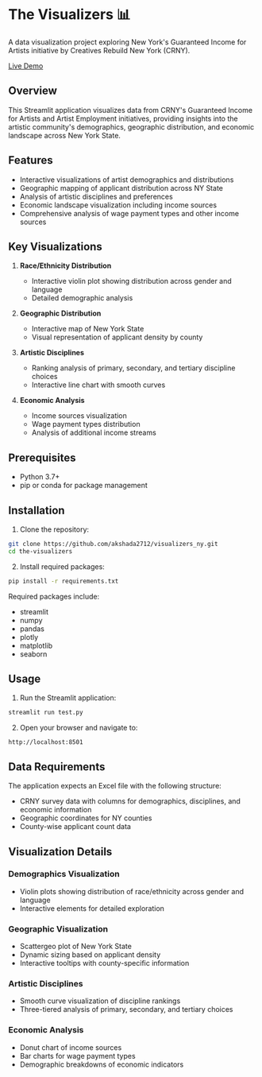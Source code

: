 # The Visualizers 📊

A data visualization project exploring New York's Guaranteed Income for Artists initiative by Creatives Rebuild New York (CRNY).

[Live Demo](https://thevisualizers.streamlit.app/)

## Overview

This Streamlit application visualizes data from CRNY's Guaranteed Income for Artists and Artist Employment initiatives, providing insights into the artistic community's demographics, geographic distribution, and economic landscape across New York State.

## Features

- Interactive visualizations of artist demographics and distributions
- Geographic mapping of applicant distribution across NY State
- Analysis of artistic disciplines and preferences
- Economic landscape visualization including income sources
- Comprehensive analysis of wage payment types and other income sources

## Key Visualizations

1. **Race/Ethnicity Distribution**
   - Interactive violin plot showing distribution across gender and language
   - Detailed demographic analysis

2. **Geographic Distribution**
   - Interactive map of New York State
   - Visual representation of applicant density by county

3. **Artistic Disciplines**
   - Ranking analysis of primary, secondary, and tertiary discipline choices
   - Interactive line chart with smooth curves

4. **Economic Analysis**
   - Income sources visualization
   - Wage payment types distribution
   - Analysis of additional income streams

## Prerequisites

- Python 3.7+
- pip or conda for package management

## Installation

1. Clone the repository:
```bash
git clone https://github.com/akshada2712/visualizers_ny.git
cd the-visualizers
```

2. Install required packages:
```bash
pip install -r requirements.txt
```

Required packages include:
- streamlit
- numpy
- pandas
- plotly
- matplotlib
- seaborn

## Usage

1. Run the Streamlit application:
```bash
streamlit run test.py
```

2. Open your browser and navigate to:
```
http://localhost:8501
```

## Data Requirements

The application expects an Excel file with the following structure:
- CRNY survey data with columns for demographics, disciplines, and economic information
- Geographic coordinates for NY counties
- County-wise applicant count data

## Visualization Details

### Demographics Visualization
- Violin plots showing distribution of race/ethnicity across gender and language
- Interactive elements for detailed exploration

### Geographic Visualization
- Scattergeo plot of New York State
- Dynamic sizing based on applicant density
- Interactive tooltips with county-specific information

### Artistic Disciplines
- Smooth curve visualization of discipline rankings
- Three-tiered analysis of primary, secondary, and tertiary choices

### Economic Analysis
- Donut chart of income sources
- Bar charts for wage payment types
- Demographic breakdowns of economic indicators


